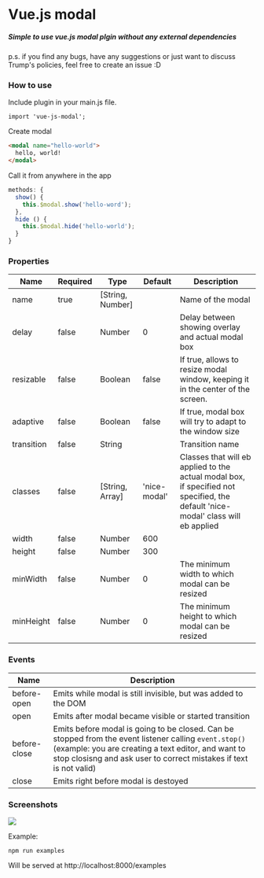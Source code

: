<h1>Vue.js modal</h1>

<h5>Simple to use vue.js modal plgin without any external dependencies</h5>

p.s. if you find any bugs, have any suggestions or just want to discuss Trump's policies, feel free to create an issue :D 

<h3>How to use</h3>

Include plugin in your main.js file.
```javsacript
import 'vue-js-modal';
```

Create modal
```html
<modal name="hello-world">
  hello, world!
</modal>
```
Call it from anywhere in the app
```javascript
methods: {
  show() { 
    this.$modal.show('hello-word');
  },
  hide () {
    this.$modal.hide('hello-world');
  }
}
```

<h3>Properties</h3>

| Name      | Required | Type          | Default     | Description |
| ---       | ---      | ---           | ---         | ---         |
| name      | true  | [String, Number] |             | Name of the modal |
| delay     | false | Number           | 0           | Delay between showing overlay and actual modal box |
| resizable | false | Boolean          | false       | If true, allows to resize modal window, keeping it in the center of the screen. |
| adaptive  | false | Boolean          | false       | If true, modal box will try to adapt to the window size |
| transition| false | String           |             | Transition name |
| classes   | false | [String, Array]  | 'nice-modal'| Classes that will eb applied to the actual modal box, if specified not specified, the default 'nice-modal' class will eb applied |
| width     | false | Number           | 600         | |
| height    | false | Number           | 300         | |
| minWidth  | false | Number           | 0           | The minimum width to which modal can be resized  |
| minHeight | false | Number           | 0           | The minimum height to which modal can be resized |

<h3>Events</h3>

| Name         | Description |
| ---          | --- |
| before-open  | Emits while modal is still invisible, but was added to the DOM |
| open         | Emits after modal became visible or started transition |
| before-close | Emits before modal is going to be closed. Can be stopped from the event listener calling `event.stop()` (example: you are creating a text editor, and want to stop closisng and ask user to correct mistakes if text is not valid)
| close        | Emits right before modal is destoyed |

<h3>Screenshots</h3>

![](http://i.imgur.com/mN1MBJ3.gif)


Example: 
```
npm run examples
```
Will be served at http://localhost:8000/examples
